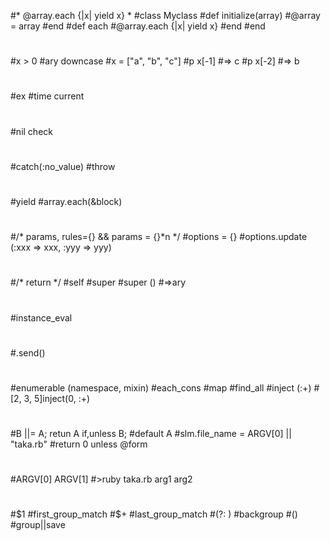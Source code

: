 #* @array.each {|x| yield x} *
#class Myclass
#def initialize(array)
#@array = array
#end
#def each
#@array.each {|x| yield x}
#end
#end
#
#x > 0 
#ary downcase
#x = ["a", "b", "c"]
#p x[-1] #=> c
#p x[-2] #=> b
#
#ex
#time current
#
#nil check
#
#
#catch(:no_value)
#throw
#
#yield
#array.each(&block)
#
#/* params, rules={} && params = {}*n */
#options = {}
#options.update (:xxx => xxx, :yyy => yyy)
#
#/* return */
#self
#super
#super () #=>ary
#
#instance_eval
#
#.send()
#
#enumerable (namespace, mixin)
#each_cons
#map
#find_all
#inject (:+)     #[2, 3, 5]inject(0, :+)
#
#B ||= A; retun A if,unless B; #default A
#slm.file_name = ARGV[0] || "taka.rb"
#return 0 unless @form
#
#ARGV[0] ARGV[1]
#>ruby taka.rb arg1 arg2
#
#$1 #first_group_match
#$+ #last_group_match
#(?: ) #backgroup
#()    #group||save
